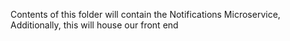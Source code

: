 Contents of this folder will contain the Notifications Microservice,
Additionally, this will house our front end

